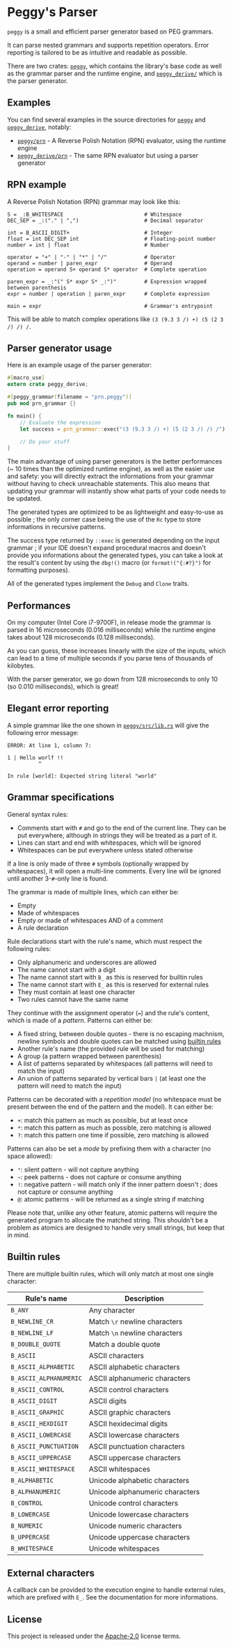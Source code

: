 # Peggy's Parser

`peggy` is a small and efficient parser generator based on PEG grammars.

It can parse nested grammars and supports repetition operators. Error reporting is tailored to be as intuitive and readable as possible.

There are two crates: [`peggy`](peggy/), which contains the library's base code as well as the grammar parser and the runtime engine, and [`peggy_derive/`](peggy_derive/) which is the parser generator.

## Examples

You can find several examples in the source directories for [`peggy`](peggy/examples) and [`peggy_derive`](peggy_derive/examples), notably:

* [`peggy/prn`](peggy/examples/prn.rs) - A Reverse Polish Notation (RPN) evaluator, using the runtime engine
* [`peggy_derive/prn`](peggy_derive/examples/prn.rs) - The same RPN evaluator but using a parser generator

## RPN example

A Reverse Polish Notation (RPN) grammar may look like this:

```
S = _:B_WHITESPACE                          # Whitespace
DEC_SEP = _:("." | ",")                     # Decimal separator

int = B_ASCII_DIGIT+                        # Integer
float = int DEC_SEP int                     # Floating-point number
number = int | float                        # Number

operator = "+" | "-" | "*" | "/"            # Operator
operand = number | paren_expr               # Operand
operation = operand S+ operand S* operator  # Complete operation

paren_expr = _:"(" S* expr S* _:")"         # Expression wrapped between parenthesis
expr = number | operation | paren_expr      # Complete expression

main = expr                                 # Grammar's entrypoint
```

This will be able to match complex operations like `(3 (9.3 3 /) +) (5 (2 3 /) /) /`.

## Parser generator usage

Here is an example usage of the parser generator:

```rust
#[macro_use]
extern crate peggy_derive;

#[peggy_grammar(filename = "prn.peggy")]
pub mod prn_grammar {}

fn main() {
    // Evaluate the expression
    let success = prn_grammar::exec("(3 (9.3 3 /) +) (5 (2 3 /) /) /").unwrap();

    // Do your stuff
}
```

The main advantage of using parser generators is the better performances (~ 10 times than the optimized runtime engine), as well as the easier use and safety: you will directly extract the informations from your grammar without having to check unreachable statements. This also means that updating your grammar will instantly show what parts of your code needs to be updated.

The generated types are optimized to be as lightweight and easy-to-use as possible ; the only corner case being the use of the `Rc` type to store informations in recursive patterns.

The success type returned by `::exec` is generated depending on the input grammar ; if your IDE doesn't expand procedural macros and doesn't provide you informations about the generated types, you can take a look at the result's content by using the `dbg!()` macro (or `format!("{:#?}")` for formatting purposes).

All of the generated types implement the `Debug` and `Clone` traits.

## Performances

On my computer (Intel Core i7-9700F), in release mode the grammar is parsed in 16 microseconds (0.016 milliseconds) while the runtime engine takes about 128 microseconds (0.128 milliseconds).

As you can guess, these increases linearly with the size of the inputs, which can lead to a time of multiple seconds if you parse tens of thousands of kilobytes.

With the parser generator, we go down from 128 microseconds to only 10 (so 0.010 milliseconds), which is great!

## Elegant error reporting

A simple grammar like the one shown in [`peggy/src/lib.rs`](peggy/src/lib.rs) will give the following error message:

```
ERROR: At line 1, column 7:

1 | Hello worlf !!
          ^

In rule [world]: Expected string literal "world"
```

## Grammar specifications

General syntax rules:

* Comments start with `#` and go to the end of the current line. They can be put everywhere, although in strings they will be treated as a part of it.
* Lines can start and end with whitespaces, which will be ignored
* Whitespaces can be put everywhere unless stated otherwise

If a line is only made of three `#` symbols (optionally wrapped by whitespaces), it will open a multi-line comments. Every line will be ignored until another 3-`#`-only line is found.

The grammar is made of multiple lines, which can either be:

* Empty
* Made of whitespaces
* Empty or made of whitespaces AND of a comment
* A rule declaration

Rule declarations start with the rule's name, which must respect the following rules:

* Only alphanumeric and underscores are allowed
* The name cannot start with a digit
* The name cannot start with `B_` as this is reserved for builtin rules
* The name cannot start with `E_` as this is reserved for external rules
* They must contain at least one character
* Two rules cannot have the same name

They continue with the assignment operator (`=`) and the rule's content, which is made of a _pattern_. Patterns can either be:

* A fixed string, between double quotes - there is no escaping machnism, newline symbols and double quotes can be matched using [builtin rules](#builtin-rules)
* Another rule's name (the provided rule will be used for matching)
* A group (a pattern wrapped between parenthesis)
* A list of patterns separated by whitespaces (all patterns will need to match the input)
* An union of patterns separated by vertical bars `|` (at least one the pattern will need to match the input)

Patterns can be decorated with a _repetition model_ (no whitespace must be present between the end of the pattern and the model). It can either be:

* `+`: match this pattern as much as possible, but at least once
* `*`: match this pattern as much as possible, zero matching is allowed
* `?`: match this pattern one time if possible, zero matching is allowed

Patterns can also be set a _mode_ by prefixing them with a character (no space allowed):

* `°`: silent pattern - will not capture anything
* `~`: peek patterns - does not capture or consume anything
* `!`: negative pattern - will match only if the inner pattern doesn't ; does not capture or consume anything
* `@`: atomic patterns - will be returned as a single string if matching

Please note that, unlike any other feature, atomic patterns will require the generated program to allocate the matched string. This shouldn't be a problem as atomics are designed to handle very small strings, but keep that in mind.

## Builtin rules

There are multiple builtin rules, which will only match at most one single character:

| Rule's name            | Description                     |
| ---------------------- | ------------------------------- |
| `B_ANY`                | Any character                   |
| `B_NEWLINE_CR`         | Match `\r` newline characters   |
| `B_NEWLINE_LF`         | Match `\n` newline characters   |
| `B_DOUBLE_QUOTE`       | Match a double quote            |
| `B_ASCII`              | ASCII characters                |
| `B_ASCII_ALPHABETIC`   | ASCII alphabetic characters     |
| `B_ASCII_ALPHANUMERIC` | ASCII alphanumeric characters   |
| `B_ASCII_CONTROL`      | ASCII control characters        |
| `B_ASCII_DIGIT`        | ASCII digits                    |
| `B_ASCII_GRAPHIC`      | ASCII graphic characters        |
| `B_ASCII_HEXDIGIT`     | ASCII hexidecimal digits        |
| `B_ASCII_LOWERCASE`    | ASCII lowercase characters      |
| `B_ASCII_PUNCTUATION`  | ASCII punctuation characters    |
| `B_ASCII_UPPERCASE`    | ASCII uppercase characters      |
| `B_ASCII_WHITESPACE`   | ASCII whitespaces               |
| `B_ALPHABETIC`         | Unicode alphabetic characters   |
| `B_ALPHANUMERIC`       | Unicode alphanumeric characters |
| `B_CONTROL`            | Unicode control characters      |
| `B_LOWERCASE`          | Unicode lowercase characters    |
| `B_NUMERIC`            | Unicode numeric characters      |
| `B_UPPERCASE`          | Unicode uppercase characters    |
| `B_WHITESPACE`         | Unicode whitespaces             |

## External characters

A callback can be provided to the execution engine to handle external rules, which are prefixed with `E_`. See the documentation for more informations.

## License

This project is released under the [Apache-2.0](LICENSE.md) license terms.
